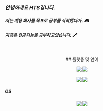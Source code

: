 ### *안녕하세요 HTS입니다.* 

##### 저는 게임 회사를 목표로 공부를 시작했다가 . 🎮
##### 지금은 인공지능을 공부하고있습니다. 🖊
<br>

<p align="center">
  ## 플랫폼 및 언어


</p>
<p align="center">
  <img src="https://img.shields.io/badge/python-green?style=for-the-badge&logo=python&logoColor=#3776AB">
  <img src="https://img.shields.io/badge/PyTorch-green?style=for-the-badge&logo=PyTorch&logoColor=#EE4C2C">
</p>

<p align="center">
  <img src="https://img.shields.io/badge/csharp-green?style=for-the-badge&logo=csharp&logoColor=#239120">
  <img src="https://img.shields.io/badge/unity-green?style=for-the-badge&logo=unity&logoColor=#FFFFFF">
</p>

##### OS

<p align="center">
  <img src="https://img.shields.io/badge/windows-green?style=for-the-badge&logo=windows&logoColor=#0078D6">
  <img src="https://img.shields.io/badge/linux-green?style=for-the-badge&logo=linux&logoColor=#FCC624">
</p>
